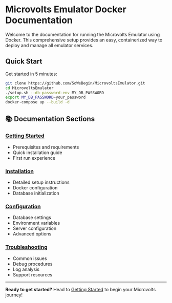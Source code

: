 # Microvolts Emulator Docker Documentation

Welcome to the documentation for running the Microvolts Emulator using Docker. This comprehensive setup provides an easy, containerized way to deploy and manage all emulator services.

## Quick Start

Get started in 5 minutes:

```bash
git clone https://github.com/SoWeBegin/MicrovoltsEmulator.git
cd MicrovoltsEmulator
./setup.sh --db-password-env MY_DB_PASSWORD
export MY_DB_PASSWORD=your_password
docker-compose up --build -d
```

## 📚 Documentation Sections

### [Getting Started](getting-started.md)
- Prerequisites and requirements
- Quick installation guide
- First run experience

### [Installation](installation.md)
- Detailed setup instructions
- Docker configuration
- Database initialization

### [Configuration](configuration.md)
- Database settings
- Environment variables
- Server configuration
- Advanced options

### [Troubleshooting](troubleshooting.md)
- Common issues
- Debug procedures
- Log analysis
- Support resources
---

**Ready to get started?** Head to [Getting Started](getting-started.md) to begin your Microvolts journey!